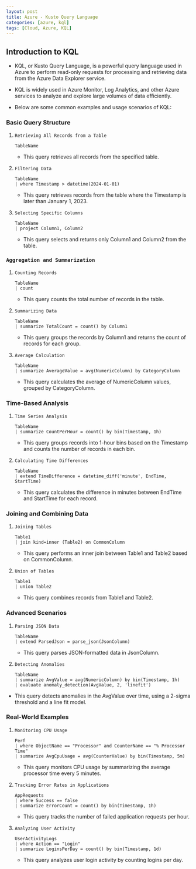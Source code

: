 ```yaml
---
layout: post
title: Azure - Kusto Query Language
categories: [azure, kql]
tags: [Cloud, Azure, KQL]
---
```


## Introduction to KQL
- KQL, or Kusto Query Language, is a powerful query language used in Azure to perform read-only requests for processing and retrieving data from the Azure Data Explorer service. 
- KQL is widely used in Azure Monitor, Log Analytics, and other Azure services to analyze and explore large volumes of data efficiently. 

- Below are some common examples and usage scenarios of KQL:

### Basic Query Structure

1. `Retrieving All Records from a Table`

    ```
    TableName
    ```
    - This query retrieves all records from the specified table.

2. `Filtering Data`

    ```
    TableName 
    | where Timestamp > datetime(2024-01-01)
    ```
    - This query retrieves records from the table where the Timestamp is later than January 1, 2023.

3. `Selecting Specific Columns`

    ```
    TableName
    | project Column1, Column2
    ```
    - This query selects and returns only Column1 and Column2 from the table.

### `Aggregation and Summarization`

1. `Counting Records`

    ```
    TableName
    | count
    ```
    - This query counts the total number of records in the table.

2. `Summarizing Data`

    ```
    TableName
    | summarize TotalCount = count() by Column1
    ```
    - This query groups the records by Column1 and returns the count of records for each group.

3. `Average Calculation`

    ```
    TableName
    | summarize AverageValue = avg(NumericColumn) by CategoryColumn
    ```
    - This query calculates the average of NumericColumn values, grouped by CategoryColumn.

### Time-Based Analysis

1. `Time Series Analysis`

    ```
    TableName
    | summarize CountPerHour = count() by bin(Timestamp, 1h)
    ```
    - This query groups records into 1-hour bins based on the Timestamp and counts the number of records in each bin.

2. `Calculating Time Differences`

    ```
    TableName
    | extend TimeDifference = datetime_diff('minute', EndTime, StartTime)
    ```
    - This query calculates the difference in minutes between EndTime and StartTime for each record.

### Joining and Combining Data

1. `Joining Tables`

    ```
    Table1
    | join kind=inner (Table2) on CommonColumn
    ```
    - This query performs an inner join between Table1 and Table2 based on CommonColumn.

2. `Union of Tables`

    ```
    Table1
    | union Table2
    ```
    - This query combines records from Table1 and Table2.


### Advanced Scenarios

1. `Parsing JSON Data`

    ```
    TableName
    | extend ParsedJson = parse_json(JsonColumn)
    ```
    - This query parses JSON-formatted data in JsonColumn.

2. `Detecting Anomalies`

    ```
    TableName
    | summarize AvgValue = avg(NumericColumn) by bin(Timestamp, 1h)
    | evaluate anomaly_detection(AvgValue, 2, 'linefit')
    ```
- This query detects anomalies in the AvgValue over time, using a 2-sigma threshold and a line fit model.


### Real-World Examples

1. `Monitoring CPU Usage`

    ```
    Perf
    | where ObjectName == "Processor" and CounterName == "% Processor Time"
    | summarize AvgCpuUsage = avg(CounterValue) by bin(Timestamp, 5m)
    ```
    - This query monitors CPU usage by summarizing the average processor time every 5 minutes.

2. `Tracking Error Rates in Applications`

    ```
    AppRequests
    | where Success == false
    | summarize ErrorCount = count() by bin(Timestamp, 1h)
    ```
    - This query tracks the number of failed application requests per hour.

3. `Analyzing User Activity`

    ```
    UserActivityLogs
    | where Action == "Login"
    | summarize LoginsPerDay = count() by bin(Timestamp, 1d)
    ```
    - This query analyzes user login activity by counting logins per day.

